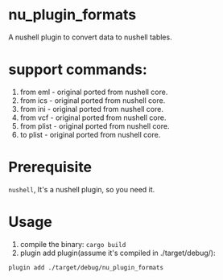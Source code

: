 # nu_plugin_formats
A nushell plugin to convert data to nushell tables.

# support commands:
1. from eml - original ported from nushell core.
2. from ics - original ported from nushell core.
3. from ini - original ported from nushell core.
4. from vcf - original ported from nushell core.
5. from plist - original ported from nushell core.
6. to plist - original ported from nushell core.

# Prerequisite
`nushell`, It's a nushell plugin, so you need it.

# Usage
1. compile the binary: `cargo build`
2. plugin add plugin(assume it's compiled in ./target/debug/):
```
plugin add ./target/debug/nu_plugin_formats
```

